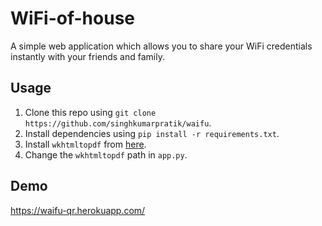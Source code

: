 # WiFi-of-house
A simple web application which allows you to share your WiFi credentials instantly with your friends and family.
## Usage
1. Clone this repo using `git clone https://github.com/singhkumarpratik/waifu`.
2. Install dependencies using `pip install -r requirements.txt`.
3. Install `wkhtmltopdf` from [here](https://wkhtmltopdf.org/).
4. Change the `wkhtmltopdf` path in `app.py`.
## Demo
https://waifu-qr.herokuapp.com/
